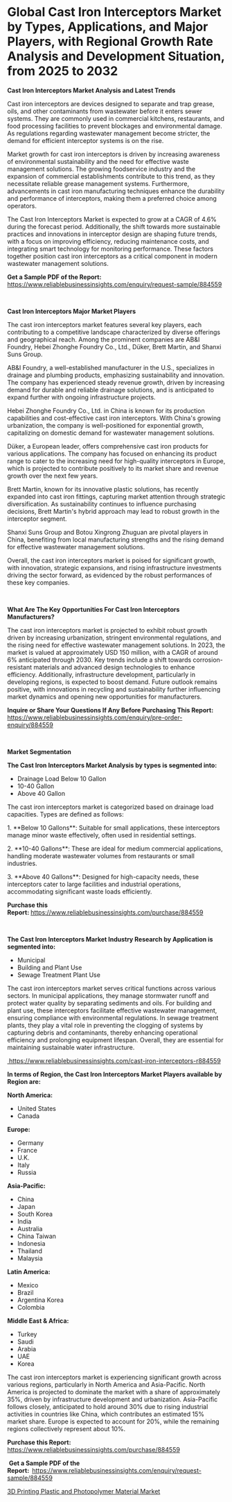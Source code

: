 <p><h1>Global Cast Iron Interceptors Market by Types, Applications, and Major Players, with Regional Growth Rate Analysis and Development Situation, from 2025 to 2032</h1></p><p><strong>Cast Iron Interceptors Market Analysis and Latest Trends</strong></p>
<p><p>Cast iron interceptors are devices designed to separate and trap grease, oils, and other contaminants from wastewater before it enters sewer systems. They are commonly used in commercial kitchens, restaurants, and food processing facilities to prevent blockages and environmental damage. As regulations regarding wastewater management become stricter, the demand for efficient interceptor systems is on the rise. </p><p>Market growth for cast iron interceptors is driven by increasing awareness of environmental sustainability and the need for effective waste management solutions. The growing foodservice industry and the expansion of commercial establishments contribute to this trend, as they necessitate reliable grease management systems. Furthermore, advancements in cast iron manufacturing techniques enhance the durability and performance of interceptors, making them a preferred choice among operators.</p><p>The Cast Iron Interceptors Market is expected to grow at a CAGR of 4.6% during the forecast period. Additionally, the shift towards more sustainable practices and innovations in interceptor design are shaping future trends, with a focus on improving efficiency, reducing maintenance costs, and integrating smart technology for monitoring performance. These factors together position cast iron interceptors as a critical component in modern wastewater management solutions.</p></p>
<p><strong>Get a Sample PDF of the Report:&nbsp;</strong> <a href="https://www.reliablebusinessinsights.com/enquiry/request-sample/884559?utm_campaign=3453&utm_medium=2&utm_source=Github&utm_content=ia&utm_term=02042025&utm_id=cast-iron-interceptors">https://www.reliablebusinessinsights.com/enquiry/request-sample/884559</a></p>
<p>&nbsp;</p>
<p><strong>Cast Iron Interceptors Major Market Players</strong></p>
<p><p>The cast iron interceptors market features several key players, each contributing to a competitive landscape characterized by diverse offerings and geographical reach. Among the prominent companies are AB&I Foundry, Hebei Zhonghe Foundry Co., Ltd., Düker, Brett Martin, and Shanxi Suns Group.</p><p>AB&I Foundry, a well-established manufacturer in the U.S., specializes in drainage and plumbing products, emphasizing sustainability and innovation. The company has experienced steady revenue growth, driven by increasing demand for durable and reliable drainage solutions, and is anticipated to expand further with ongoing infrastructure projects.</p><p>Hebei Zhonghe Foundry Co., Ltd. in China is known for its production capabilities and cost-effective cast iron interceptors. With China's growing urbanization, the company is well-positioned for exponential growth, capitalizing on domestic demand for wastewater management solutions.</p><p>Düker, a European leader, offers comprehensive cast iron products for various applications. The company has focused on enhancing its product range to cater to the increasing need for high-quality interceptors in Europe, which is projected to contribute positively to its market share and revenue growth over the next few years.</p><p>Brett Martin, known for its innovative plastic solutions, has recently expanded into cast iron fittings, capturing market attention through strategic diversification. As sustainability continues to influence purchasing decisions, Brett Martin's hybrid approach may lead to robust growth in the interceptor segment.</p><p>Shanxi Suns Group and Botou Xingrong Zhuguan are pivotal players in China, benefiting from local manufacturing strengths and the rising demand for effective wastewater management solutions.</p><p>Overall, the cast iron interceptors market is poised for significant growth, with innovation, strategic expansions, and rising infrastructure investments driving the sector forward, as evidenced by the robust performances of these key companies.</p></p>
<p>&nbsp;</p>
<p><strong>What Are The Key Opportunities For Cast Iron Interceptors Manufacturers?</strong></p>
<p><p>The cast iron interceptors market is projected to exhibit robust growth driven by increasing urbanization, stringent environmental regulations, and the rising need for effective wastewater management solutions. In 2023, the market is valued at approximately USD 150 million, with a CAGR of around 6% anticipated through 2030. Key trends include a shift towards corrosion-resistant materials and advanced design technologies to enhance efficiency. Additionally, infrastructure development, particularly in developing regions, is expected to boost demand. Future outlook remains positive, with innovations in recycling and sustainability further influencing market dynamics and opening new opportunities for manufacturers.</p></p>
<p><strong>Inquire or Share Your Questions If Any Before Purchasing This Report:</strong> <a href="https://www.reliablebusinessinsights.com/enquiry/pre-order-enquiry/884559?utm_campaign=3453&utm_medium=2&utm_source=Github&utm_content=ia&utm_term=02042025&utm_id=cast-iron-interceptors">https://www.reliablebusinessinsights.com/enquiry/pre-order-enquiry/884559</a></p>
<p>&nbsp;</p>
<p><strong>Market Segmentation</strong></p>
<p><strong>The Cast Iron Interceptors Market Analysis by types is segmented into:</strong></p>
<p><ul><li>Drainage Load Below 10 Gallon</li><li>10-40 Gallon</li><li>Above 40 Gallon</li></ul></p>
<p><p>The cast iron interceptors market is categorized based on drainage load capacities. Types are defined as follows: </p><p>1. **Below 10 Gallons**: Suitable for small applications, these interceptors manage minor waste effectively, often used in residential settings.</p><p>2. **10-40 Gallons**: These are ideal for medium commercial applications, handling moderate wastewater volumes from restaurants or small industries.</p><p>3. **Above 40 Gallons**: Designed for high-capacity needs, these interceptors cater to large facilities and industrial operations, accommodating significant waste loads efficiently.</p></p>
<p><strong>Purchase this Report:&nbsp;</strong><a href="https://www.reliablebusinessinsights.com/purchase/884559?utm_campaign=3453&utm_medium=2&utm_source=Github&utm_content=ia&utm_term=02042025&utm_id=cast-iron-interceptors">https://www.reliablebusinessinsights.com/purchase/884559</a></p>
<p>&nbsp;</p>
<p><strong>The Cast Iron Interceptors Market Industry Research by Application is segmented into:</strong></p>
<p><ul><li>Municipal</li><li>Building and Plant Use</li><li>Sewage Treatment Plant Use</li></ul></p>
<p><p>The cast iron interceptors market serves critical functions across various sectors. In municipal applications, they manage stormwater runoff and protect water quality by separating sediments and oils. For building and plant use, these interceptors facilitate effective wastewater management, ensuring compliance with environmental regulations. In sewage treatment plants, they play a vital role in preventing the clogging of systems by capturing debris and contaminants, thereby enhancing operational efficiency and prolonging equipment lifespan. Overall, they are essential for maintaining sustainable water infrastructure.</p></p>
<p><a href="https://www.reliablebusinessinsights.com/cast-iron-interceptors-r884559?utm_campaign=3453&utm_medium=2&utm_source=Github&utm_content=ia&utm_term=02042025&utm_id=cast-iron-interceptors">&nbsp;https://www.reliablebusinessinsights.com/cast-iron-interceptors-r884559</a></p>
<p><strong>In terms of Region, the Cast Iron Interceptors Market Players available by Region are:</strong></p>
<p>
    <p> <strong> North America: </strong>
        <ul>
            <li>United States</li>
            <li>Canada</li>
        </ul>
        </p> 
    <p> <strong> Europe: </strong>
        <ul>
            <li>Germany</li>
            <li>France</li>
            <li>U.K.</li>
            <li>Italy</li>
            <li>Russia</li>
        </ul>
        </p> 
    <p> <strong> Asia-Pacific: </strong>
        <ul>
            <li>China</li>
            <li>Japan</li>
            <li>South Korea</li>
            <li>India</li>
            <li>Australia</li>
            <li>China Taiwan</li>
            <li>Indonesia</li>
            <li>Thailand</li>
            <li>Malaysia</li>
        </ul>
        </p> 
    <p> <strong> Latin America: </strong>
        <ul>
            <li>Mexico</li>
            <li>Brazil</li>
            <li>Argentina Korea</li>
            <li>Colombia</li>
        </ul>
        </p> 
    <p> <strong> Middle East & Africa: </strong>
        <ul>
            <li>Turkey</li>
            <li>Saudi</li>
            <li>Arabia</li>
            <li>UAE</li>
            <li>Korea</li>
        </ul>
    </p>
    </p>
<p><p>The cast iron interceptors market is experiencing significant growth across various regions, particularly in North America and Asia-Pacific. North America is projected to dominate the market with a share of approximately 35%, driven by infrastructure development and urbanization. Asia-Pacific follows closely, anticipated to hold around 30% due to rising industrial activities in countries like China, which contributes an estimated 15% market share. Europe is expected to account for 20%, while the remaining regions collectively represent about 10%.</p></p>
<p><strong>Purchase this Report: </strong><a href="https://www.reliablebusinessinsights.com/purchase/884559?utm_campaign=3453&utm_medium=2&utm_source=Github&utm_content=ia&utm_term=02042025&utm_id=cast-iron-interceptors">https://www.reliablebusinessinsights.com/purchase/884559</a></p>
<p>&nbsp;<strong>Get a Sample PDF of the Report:&nbsp;&nbsp;</strong><a href="https://www.reliablebusinessinsights.com/enquiry/request-sample/884559?utm_campaign=3453&utm_medium=2&utm_source=Github&utm_content=ia&utm_term=02042025&utm_id=cast-iron-interceptors">https://www.reliablebusinessinsights.com/enquiry/request-sample/884559</a></p>
<p><strong></strong></p>
<p><p><a href="https://github.com/lynlynyusay/Market-Research-Report-List-1/blob/main/3d-printing-plastic-and-photopolymer-material-market.md?utm_campaign=3453&utm_medium=2&utm_source=Github&utm_content=ia&utm_term=02042025&utm_id=cast-iron-interceptors">3D Printing Plastic and Photopolymer Material Market</a></p></p>